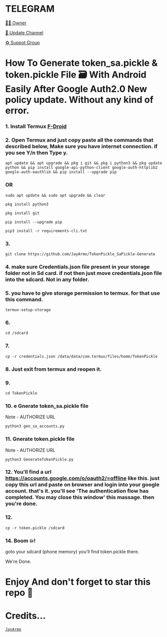 # TELEGRAM
[🧑‍💻 Owner](https://telegram.me/JayArmo)

[📢 Update Channel](https://t.me/Jay_Bots)

[♻️ Suppot Group](https://t.me/Jay_Bots_Discussion)

# How To Generate token_sa.pickle & token.pickle File 🗃️  With Android Easily After Google Auth2.0 New policy update. Without any kind of error.
### 1. Install Termux [F-Droid](https://f-droid.org/en/packages/com.termux/)
### 2. Open Termux and just copy paste all the commands that described below, Make sure you have internet connection. if you see Y/n then Type y.
```
apt update && apt upgrade && pkg i git && pkg i python3 && pkg update python && pip install google-api-python-client google-auth-httplib2 google-auth-oauthlib && pip install --upgrade pip
```
### OR
```
sudo apt update && sudo apt upgrade && clear
```

```
pkg install python3
```

```
pkg install git
```

```
pip install --upgrade pip
```

```
pip3 install -r requirements-cli.txt
```

### 3.
```
git clone https://github.com/JayArmo/TokenPickle_SaPickle-Generate
```
### 4. make sure Credentials.json file present in your storage folder not in Sd card. if not then just move credentials.json file into the sdcard. Not in any folder.
### 5. you have to give storage permission to termux. for that use this command.
```
termux-setup-storage
```
### 6. 
```
cd /sdcard
```
### 7. 
```
cp -r credentials.json /data/data/com.termux/files/home/TokenPickle
```
### 8. Just exit from termux and reopen it.
### 9.
```
cd TokenPickle
```
### 10. e Gnerate token_sa.pickle file 
Note - AUTHORIZE URL
```
python3 gen_sa_accounts.py
```
### 11. Gnerate token.pickle file 
Note - AUTHORIZE URL
```
python3 GenerateTokenPickle.py
```
### 12. You'll find a url https://accounts.google.com/o/oauth2/=offline like this. just copy this url and paste on browser and login into your google account. that's it. you'll see 'The authentication flow has completed. You may close this window' this massage. then you're done.
### 12. 
```
cp -r token.pickle /sdcard
```
### 14. Boom 💥! 
goto your sdcard (phone memory) you'll find token.pickle there.

We're Done.
# Enjoy And don't forget to star this repo 🙂

# Credits...
[`JayArmo`](https://github.com/JayArmo)
